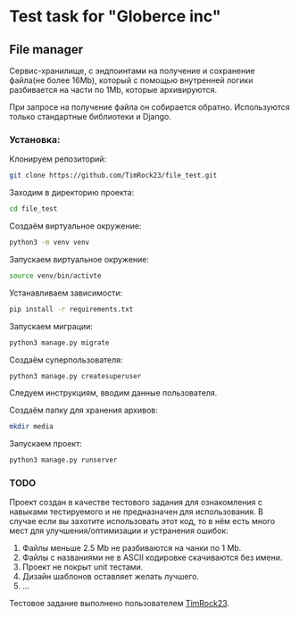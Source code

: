 # Test task for "Globerce inc"

## File manager

Cервис-хранилище, с эндпоинтами на получение и сохранение файла(не более 16Mb), который с помощью внутренней логики разбивается на части по 1Mb, которые архивируются. 

При запросе на получение файла он собирается обратно. Используются только стандартные библиотеки и Django.


### Установка:

Клонируем репозиторий:

```bash
git clone https://github.com/TimRock23/file_test.git
```

Заходим в директорию проекта:

```bash
cd file_test
```

Создаём виртуальное окружение:

```bash
python3 -m venv venv
```

Запускаем виртуальное окружение:

```bash
source venv/bin/activte
```

Устанавливаем зависимости:

```bash
pip install -r requirements.txt
```

Запускаем миграции:

```bash
python3 manage.py migrate
```

Создаём суперпользователя:

```bash
python3 manage.py createsuperuser
```

Следуем инструкциям, вводим данные пользователя.

Создаём папку для хранения архивов:

```bash
mkdir media
```

Запускаем проект:

```bash
python3 manage.py runserver
```


### TODO

Проект создан в качестве тестового задания для ознакомления с навыками тестируемого и не предназначен для использования. В случае если вы захотите использовать этот код, то в нём есть много мест для улучшения/оптимизации и устранения ошибок:

1. Файлы меньше 2.5 Mb не разбиваются на чанки по 1 Mb.
2. Файлы с названиями не в ASCII кодировке скачиваются без имени.
3. Проект не покрыт unit тестами.
4. Дизайн шаблонов оставляет желать лучшего.
5. ...


Тестовое задание выполнено пользователем [TimRock23](https://github.com/TimRock23).
